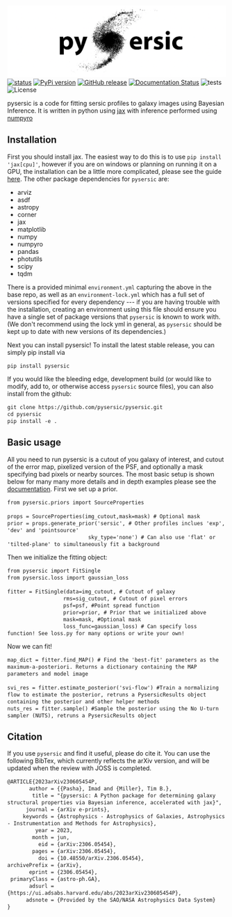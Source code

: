 ![pysersic logo featuring a spiral s-galaxy as the S](misc/pysersic.png)
[![status](https://joss.theoj.org/papers/4214c6e588774490458e34630e8052c1/status.svg)](https://joss.theoj.org/papers/4214c6e588774490458e34630e8052c1)
[![PyPi version](https://img.shields.io/pypi/v/pysersic?color=blue)](https://pypi.org/project/pysersic)
[![GitHub release](https://img.shields.io/github/v/release/pysersic/pysersic)](https://github.com/pysersic/pysersic/releases/)
[![Documentation Status](https://readthedocs.org/projects/pysersic/badge/?version=latest)](https://pysersic.readthedocs.io/en/latest/?badge=latest)
![tests](https://github.com/pysersic/pysersic/actions/workflows/pytest.yml/badge.svg)
![License](https://img.shields.io/badge/license-MIT-blue)

pysersic is a code for fitting sersic profiles to galaxy images using Bayesian Inference. It is written in python using [jax](https://github.com/google/jax) with inference performed using [numpyro](https://github.com/pyro-ppl/numpyro)

## Installation

First you should install jax. The easiest way to do this is to use ``` pip install 'jax[cpu]' ```, however if you are on windows or planning on running it on a GPU, the installation can be a little more complicated, please see the guide [here](https://github.com/google/jax#installation). The other package dependencies for ```pysersic``` are:
- arviz
- asdf
- astropy
- corner
- jax
- matplotlib
- numpy
- numpyro
- pandas
- photutils
- scipy
- tqdm

There is a provided minimal `environment.yml` capturing the above in the base repo, as well as an `environment-lock.yml` which has a full set of versions specified for every dependency --- if you are having trouble with the installation, creating an environment using this file should ensure you have a single set of package versions that `pysersic` is known to work with. (We don't recommend using the lock yml in general, as `pysersic` should be kept up to date with new versions of its dependencies.)


Next you can install pysersic! To install the latest stable release, you can simply pip install via 

```
pip install pysersic
```
If you would like the bleeding edge, development build (or would like to modify, add to, or otherwise access ```pysersic``` source files), you can also install from the github:

```
git clone https://github.com/pysersic/pysersic.git
cd pysersic
pip install -e .
```

## Basic usage

All you need to run pysersic is a cutout of you galaxy of interest, and cutout of the error map, pixelized version of the PSF, and optionally a mask specifying bad pixels or nearby sources. The most basic setup is shown below for many many more details and in depth examples please see the [documentation](https://pysersic.readthedocs.io/en/latest/). First we set up a prior.

```
from pysersic.priors import SourceProperties

props = SourceProperties(img_cutout,mask=mask) # Optional mask
prior = props.generate_prior('sersic', # Other profiles inclues 'exp', 'dev' and 'pointsource'
                          sky_type='none') # Can also use 'flat' or 'tilted-plane' to simultaneously fit a background
```
Then we initialize the fitting object:

```
from pysersic import FitSingle
from pysersic.loss import gaussian_loss

fitter = FitSingle(data=img_cutout, # Cutout of galaxy 
                  rms=sig_cutout, # Cutout of pixel errors
                  psf=psf, #Point spread function
                  prior=prior, # Prior that we initialized above
                  mask=mask, #Optional mask
                  loss_func=gaussian_loss) # Can specify loss function! See loss.py for many options or write your own!
```

Now we can fit!

```
map_dict = fitter.find_MAP() # Find the 'best-fit' parameters as the maximum-a-posteriori. Returns a dictionary containing the MAP parameters and model image

svi_res = fitter.estimate_posterior('svi-flow') #Train a normalizing flow to estimate the posterior, retruns a PysersicResults object containing the posterior and other helper methods
nuts_res = fitter.sample() #Sample the posterior using the No U-turn sampler (NUTS), retruns a PysersicResults object
```

## Citation
If you use ```pysersic``` and find it useful, please do cite it. You can use the following BibTex, which currently reflects the arXiv version, and will be updated when the review with JOSS is completed. 

```
@ARTICLE{2023arXiv230605454P,
       author = {{Pasha}, Imad and {Miller}, Tim B.},
        title = "{pysersic: A Python package for determining galaxy structural properties via Bayesian inference, accelerated with jax}",
      journal = {arXiv e-prints},
     keywords = {Astrophysics - Astrophysics of Galaxies, Astrophysics - Instrumentation and Methods for Astrophysics},
         year = 2023,
        month = jun,
          eid = {arXiv:2306.05454},
        pages = {arXiv:2306.05454},
          doi = {10.48550/arXiv.2306.05454},
archivePrefix = {arXiv},
       eprint = {2306.05454},
 primaryClass = {astro-ph.GA},
       adsurl = {https://ui.adsabs.harvard.edu/abs/2023arXiv230605454P},
      adsnote = {Provided by the SAO/NASA Astrophysics Data System}
}
```

